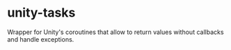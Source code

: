 # unity-tasks
Wrapper for Unity's coroutines that allow to return values without callbacks and handle exceptions.
